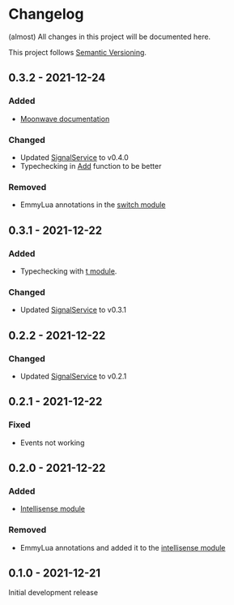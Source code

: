 # Changelog

(almost) All changes in this project will be documented here.

This project follows [Semantic Versioning](https://semver.org/spec/v2.0.0.html).

## 0.3.2 - 2021-12-24

### Added

- [Moonwave documentation](https://zxibs.github.io/WrapperService/)

### Changed

- Updated [SignalService](https://wally.run/package/zxibs/signalservice) to v0.4.0
- Typechecking in [Add](https://github.com/zxibs/WrapperService/blob/main/src/Add.lua) function to be better

### Removed

- EmmyLua annotations in the [switch module](https://github.com/zxibs/WrapperService/blob/main/src/switch.lua)

## 0.3.1 - 2021-12-22

### Added

- Typechecking with [t module](https://github.com/osyrisrblx/t).

### Changed

- Updated [SignalService](https://wally.run/package/zxibs/signalservice) to v0.3.1

## 0.2.2 - 2021-12-22

### Changed

- Updated [SignalService](https://wally.run/package/zxibs/signalservice) to v0.2.1

## 0.2.1 - 2021-12-22

### Fixed

- Events not working

## 0.2.0 - 2021-12-22

### Added

- [Intellisense module](https://github.com/zxibs/WrapperService/blob/main/src/intellisense.lua)

### Removed

- EmmyLua annotations and added it to the [intellisense module](https://github.com/zxibs/WrapperService/blob/main/src/intellisense.lua)

## 0.1.0 - 2021-12-21

Initial development release
